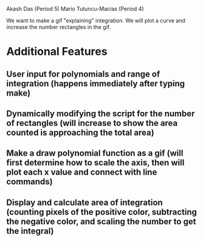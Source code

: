 Akash Das (Period 5)
Mario Tutuncu-Macias (Period 4)


We want to make a gif "explaining" integration. We will plot a curve and increase the number rectangles in the gif.

# Additional Features

## User input for polynomials and range of integration (happens immediately after typing make)

## Dynamically modifying the script for the number of rectangles (will increase to show the area counted is approaching the total area)

## Make a draw polynomial function as a gif (will first determine how to scale the axis, then will plot each x value and connect with line commands)

## Display and calculate area of integration (counting pixels of the positive color, subtracting the negative color, and scaling the number to get the integral)

